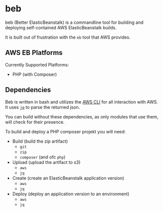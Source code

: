 beb
===

beb (Better ElasticBeanstalk) is a commandline tool for
building and deploying self-contained AWS ElasticBeanstalk builds.

It is built out of frustration with the `eb` tool that AWS provides.


AWS EB Platforms
----------------

Currently Supported Platforms:

- PHP (with Composer)



Dependencies
------------

Beb is written in bash and utilizes the [AWS CLI][awscli] for all
interaction with AWS. It uses [`jq`][jq] to parse the returned json.

You can build without these dependencies, as only modules that use
them, will check for their presence.

To build and deploy a PHP composer projekt you will need:

- Build (build the zip artifact)
    - `git`
    - `zip`
    - `composer` (and ofc `php`)
- Upload (upload the artifact to s3)
    - `aws`
    - `jq`
- Create (create an ElasticBeanstalk application version)
    - `aws`
    - `jq`
- Deploy (deploy an application version to an environment)
    - `aws`
    - `jq`











[awscli]: http://aws.amazon.com/cli/
[jq]: http://stedolan.github.io/jq/

